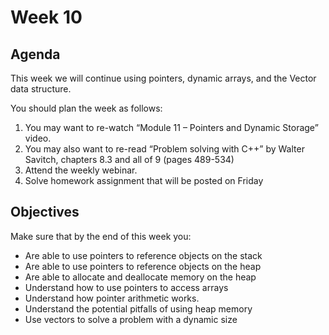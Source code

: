 # Week 10

## Agenda

This week we will continue using pointers, dynamic arrays, and the Vector data structure.  

You should plan the week as follows:

1. You may want to re-watch “Module 11 – Pointers and Dynamic Storage” video.
2. You may also want to re-read “Problem solving with C++” by Walter Savitch, chapters 8.3 and all of 9 (pages 489-534)
3. Attend the weekly webinar.
4. Solve homework assignment that will be posted on Friday

## Objectives

Make sure that by the end of this week you:

* Are able to use pointers to reference objects on the stack
* Are able to use pointers to reference objects on the heap
* Are able to allocate and deallocate memory on the heap
* Understand how to use pointers to access arrays
* Understand how pointer arithmetic works.
* Understand the potential pitfalls of using heap memory
* Use vectors to solve a problem with a dynamic size